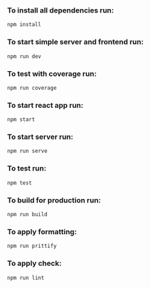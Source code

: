 ### To install all dependencies run:
`npm install`

### To start simple server and frontend run:
`npm run dev`

### To test with coverage run:
`npm run coverage`

### To start react app run: 
`npm start`

### To start server run: 
`npm run serve`

### To test run:
`npm test`

### To build for production run:
`npm run build`

### To apply formatting: 
`npm run prittify`

### To apply check: 
`npm run lint`
